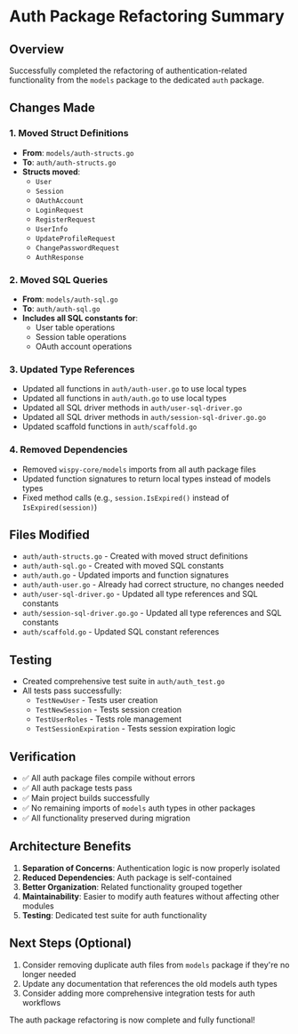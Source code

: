 # Auth Package Refactoring Summary

## Overview
Successfully completed the refactoring of authentication-related functionality from the `models` package to the dedicated `auth` package.

## Changes Made

### 1. Moved Struct Definitions
- **From**: `models/auth-structs.go`
- **To**: `auth/auth-structs.go`
- **Structs moved**:
  - `User`
  - `Session` 
  - `OAuthAccount`
  - `LoginRequest`
  - `RegisterRequest`
  - `UserInfo`
  - `UpdateProfileRequest`
  - `ChangePasswordRequest`
  - `AuthResponse`

### 2. Moved SQL Queries
- **From**: `models/auth-sql.go`
- **To**: `auth/auth-sql.go`
- **Includes all SQL constants for**:
  - User table operations
  - Session table operations
  - OAuth account operations

### 3. Updated Type References
- Updated all functions in `auth/auth-user.go` to use local types
- Updated all functions in `auth/auth.go` to use local types
- Updated all SQL driver methods in `auth/user-sql-driver.go`
- Updated all SQL driver methods in `auth/session-sql-driver.go.go`
- Updated scaffold functions in `auth/scaffold.go`

### 4. Removed Dependencies
- Removed `wispy-core/models` imports from all auth package files
- Updated function signatures to return local types instead of models types
- Fixed method calls (e.g., `session.IsExpired()` instead of `IsExpired(session)`)

## Files Modified
- `auth/auth-structs.go` - Created with moved struct definitions
- `auth/auth-sql.go` - Created with moved SQL constants
- `auth/auth.go` - Updated imports and function signatures
- `auth/auth-user.go` - Already had correct structure, no changes needed
- `auth/user-sql-driver.go` - Updated all type references and SQL constants
- `auth/session-sql-driver.go.go` - Updated all type references and SQL constants
- `auth/scaffold.go` - Updated SQL constant references

## Testing
- Created comprehensive test suite in `auth/auth_test.go`
- All tests pass successfully:
  - `TestNewUser` - Tests user creation
  - `TestNewSession` - Tests session creation
  - `TestUserRoles` - Tests role management
  - `TestSessionExpiration` - Tests session expiration logic

## Verification
- ✅ All auth package files compile without errors
- ✅ All auth package tests pass
- ✅ Main project builds successfully
- ✅ No remaining imports of `models` auth types in other packages
- ✅ All functionality preserved during migration

## Architecture Benefits
1. **Separation of Concerns**: Authentication logic is now properly isolated
2. **Reduced Dependencies**: Auth package is self-contained
3. **Better Organization**: Related functionality grouped together
4. **Maintainability**: Easier to modify auth features without affecting other modules
5. **Testing**: Dedicated test suite for auth functionality

## Next Steps (Optional)
1. Consider removing duplicate auth files from `models` package if they're no longer needed
2. Update any documentation that references the old models auth types
3. Consider adding more comprehensive integration tests for auth workflows

The auth package refactoring is now complete and fully functional!
